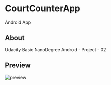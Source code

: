 # CourtCounterApp
Android App

## About
Udacity Basic NanoDegree Android - Project - 02

## Preview
![preview](../master/preview.png "CourtCounter")